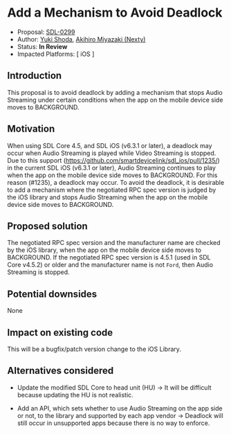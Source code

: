 # Add a Mechanism to Avoid Deadlock

* Proposal: [SDL-0299](0299-Avoid-Deadlock.md)
* Author: [Yuki Shoda](https://github.com/Yuki-Shoda), [Akihiro Miyazaki (Nexty)](https://github.com/Akihiro-Miyazaki)
* Status: **In Review**
* Impacted Platforms: [ iOS ]

## Introduction
This proposal is to avoid deadlock by adding a mechanism that stops Audio Streaming under certain conditions when the app on the mobile device side moves to BACKGROUND.

## Motivation
When using SDL Core 4.5, and SDL iOS (v6.3.1 or later), a deadlock may occur when Audio Streaming is played while Video Streaming is stopped.
Due to this support (https://github.com/smartdevicelink/sdl_ios/pull/1235/) in the current SDL iOS (v6.3.1 or later),  Audio Streaming continues to play when the app on the mobile device side moves to BACKGROUND.
For this reason (#1235), a deadlock may occur.
To avoid the deadlock, it is desirable to add a mechanism where the negotiated RPC spec version is judged by the iOS library and stops Audio Streaming when the app on the mobile device side moves to BACKGROUND.

## Proposed solution
The negotiated RPC spec version and the manufacturer name are checked by the iOS library, when the app on the mobile device side moves to BACKGROUND. If the negotiated RPC spec version is 4.5.1 (used in SDL Core v4.5.2)  or older and the manufacturer name is not `Ford`, then Audio Streaming is stopped.

## Potential downsides
None

## Impact on existing code
This will be a bugfix/patch version change to the iOS Library.

## Alternatives considered
- Update the modified SDL Core to head unit (HU)
-> It will be difficult because updating the HU is not realistic.

- Add an API, which sets whether to use Audio Streaming on the app side or not, to the library and supported by each app vendor
-> Deadlock will still occur in unsupported apps because there is no way to enforce.
